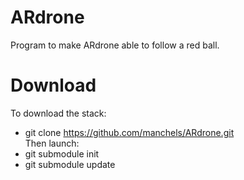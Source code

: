 ARdrone
=======

Program to make ARdrone able to follow a red ball.

Download
========

To download the stack:<br/>
  * git clone https://github.com/manchels/ARdrone.git<br/>
Then launch:<br/>
  * git submodule init<br/>
  * git submodule update<br/>


